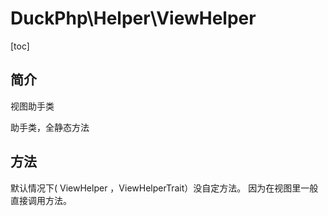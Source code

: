 # DuckPhp\Helper\ViewHelper
[toc]

## 简介

视图助手类

助手类，全静态方法
## 方法

默认情况下( ViewHelper ，ViewHelperTrait）没自定方法。 因为在视图里一般直接调用方法。


